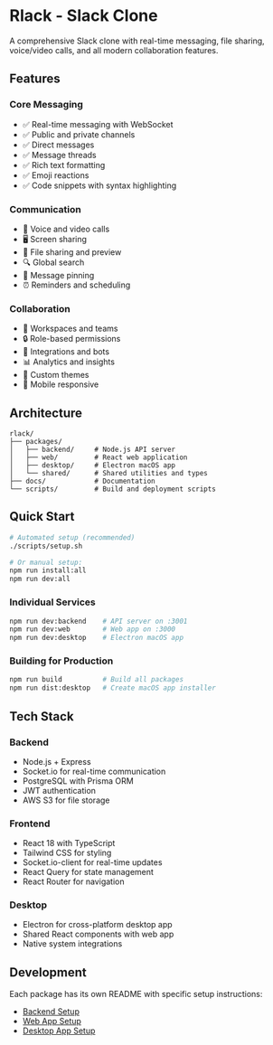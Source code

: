 # Rlack - Slack Clone

A comprehensive Slack clone with real-time messaging, file sharing, voice/video calls, and all modern collaboration features.

## Features

### Core Messaging
- ✅ Real-time messaging with WebSocket
- ✅ Public and private channels
- ✅ Direct messages
- ✅ Message threads
- ✅ Rich text formatting
- ✅ Emoji reactions
- ✅ Code snippets with syntax highlighting

### Communication
- 🎥 Voice and video calls
- 🖥️ Screen sharing
- 📁 File sharing and preview
- 🔍 Global search
- 📌 Message pinning
- ⏰ Reminders and scheduling

### Collaboration
- 👥 Workspaces and teams
- 🔒 Role-based permissions
- 🤖 Integrations and bots
- 📊 Analytics and insights
- 🎨 Custom themes
- 📱 Mobile responsive

## Architecture

```
rlack/
├── packages/
│   ├── backend/     # Node.js API server
│   ├── web/         # React web application
│   ├── desktop/     # Electron macOS app
│   └── shared/      # Shared utilities and types
├── docs/            # Documentation
└── scripts/         # Build and deployment scripts
```

## Quick Start

```bash
# Automated setup (recommended)
./scripts/setup.sh

# Or manual setup:
npm run install:all
npm run dev:all
```

### Individual Services
```bash
npm run dev:backend    # API server on :3001
npm run dev:web        # Web app on :3000
npm run dev:desktop    # Electron macOS app
```

### Building for Production
```bash
npm run build          # Build all packages
npm run dist:desktop   # Create macOS app installer
```

## Tech Stack

### Backend
- Node.js + Express
- Socket.io for real-time communication
- PostgreSQL with Prisma ORM
- JWT authentication
- AWS S3 for file storage

### Frontend
- React 18 with TypeScript
- Tailwind CSS for styling
- Socket.io-client for real-time updates
- React Query for state management
- React Router for navigation

### Desktop
- Electron for cross-platform desktop app
- Shared React components with web app
- Native system integrations

## Development

Each package has its own README with specific setup instructions:
- [Backend Setup](./packages/backend/README.md)
- [Web App Setup](./packages/web/README.md)
- [Desktop App Setup](./packages/desktop/README.md)